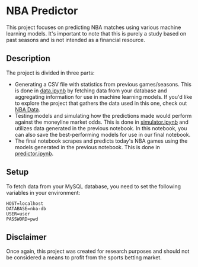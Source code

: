 # NBA Predictor
This project focuses on predicting NBA matches using various machine learning models. It's important to note that this is purely a study based on past seasons and is not intended as a financial resource.

## Description
The project is divided in three parts:
- Generating a CSV file with statistics from previous games/seasons. This is done in [data.ipynb](https://github.com/caiomelo22/nba-predictor/blob/master/src/data.ipynb) by fetching data from your database and aggregating information for use in machine learning models. If you'd like to explore the project that gathers the data used in this one, check out [NBA Data](https://github.com/caiomelo22/nba-data).
- Testing models and simulating how the predictions made would perform against the moneyline market odds. This is done in [simulator.ipynb](https://github.com/caiomelo22/nba-predictor/blob/master/src/simulator.ipynb) and utilizes data generated in the previous notebook. In this notebook, you can also save the best-performing models for use in our final notebook.
- The final notebook scrapes and predicts today's NBA games using the models generated in the previous notebook. This is done in [predictor.ipynb](https://github.com/caiomelo22/nba-predictor/blob/master/src/predictor.ipynb).

## Setup
To fetch data from your MySQL database, you need to set the following variables in your environment:
```
HOST=localhost
DATABASE=nba-db
USER=user
PASSWORD=pwd
```

## Disclaimer
Once again, this project was created for research purposes and should not be considered a means to profit from the sports betting market.
